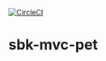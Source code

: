 
[![CircleCI](https://circleci.com/gh/iamthatos/sbk-mvc-pet.svg?style=svg)](https://circleci.com/gh/iamthatos/sbk-mvc-pet)

# sbk-mvc-pet

